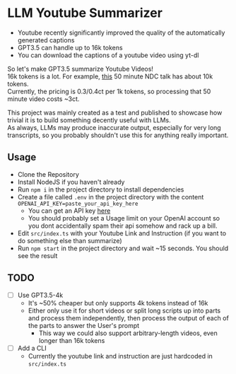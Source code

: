 # LLM Youtube Summarizer

- Youtube recently significantly improved the quality of the automatically generated captions
- GPT3.5 can handle up to 16k tokens
- You can download the captions of a youtube video using yt-dl

So let's make GPT3.5 summarize Youtube Videos!  
16k tokens is a lot. For example, [this](https://www.youtube.com/watch?v=NlBjVJPkT6M) 50 minute NDC talk has about 10k tokens.  
Currently, the pricing is 0.3/0.4ct per 1k tokens, so processing that 50 minute video costs ~3ct.

This project was mainly created as a test and published to showcase how trivial it is to build something decently useful with LLMs.  
As always, LLMs may produce inaccurate output, especially for very long transcripts, so you probably shouldn't use this for anything really important.

## Usage

- Clone the Repository
- Install NodeJS if you haven't already
- Run `npm i` in the project directory to install dependencies
- Create a file called `.env` in the project directory with the content `OPENAI_API_KEY=paste_your_api_key_here`
  - You can get an API key [here](https://platform.openai.com/account/api-keys)
  - You should probably set a Usage limit on your OpenAI account so you dont accidentally spam their api somehow and rack up a bill.
- Edit `src/index.ts` with your Youtube Link and Instruction (if you want to do something else than summarize)
- Run `npm start` in the project directory and wait ~15 seconds. You should see the result

## TODO
- [ ] Use GPT3.5-4k
  - It's ~50% cheaper but only supports 4k tokens instead of 16k
  - Either only use it for short videos or split long scripts up into parts and process them independently, then process the output of each of the parts to answer the User's prompt
    - This way we could also support arbitrary-length videos, even longer than 16k tokens 
- [ ] Add a CLI
  - Currently the youtube link and instruction are just hardcoded in `src/index.ts`